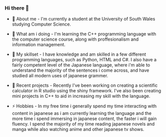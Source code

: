 ### Hi there 👋

- 🤔 About me - I'm currently a student at the University of South Wales studying Computer Science.
  
- 🔭 What am i doing - I'm learning the C++ programming language with the computer science course, along with proffesionalism and information management. 
  
- 🌱 My skillset - I have knowledge and am skilled in a few different programming languages, such as Python, HTML and C#. I also have a fairly competent level of the Japanese language, where i'm able to understand the majority of the sentences i come across, and have studied all modern uses of japanese grammer. 
  
- 💬 Recent projects - Recently I've been working on creating a scientific calculator in R studio using the shiny framework. I've also been creating mini projects in C++ to aid in increasing my skill with the language. 

- ⚡ Hobbies - In my free time i generally spend my time interacting with content in japanese as i am currently learning the language and the more time i spend immersing in japanese content, the faster i will gain fluency. I spend the majority of my time reading japanese novels and manga while also watching anime and other japanese tv shows.

<!--
**AlfieRichards19/AlfieRichards19** is a ✨ _special_ ✨ repository because its `README.md` (this file) appears on your GitHub profile.

Here are some ideas to get you started:

- 🔭 I’m currently working on ...
- 🌱 I’m currently learning ...
- 👯 I’m looking to collaborate on ...
- 🤔 I’m looking for help with ...
- 💬 Ask me about ...
- 📫 How to reach me: ...
- 😄 Pronouns: ...
-  Fun fact: ...
-->
